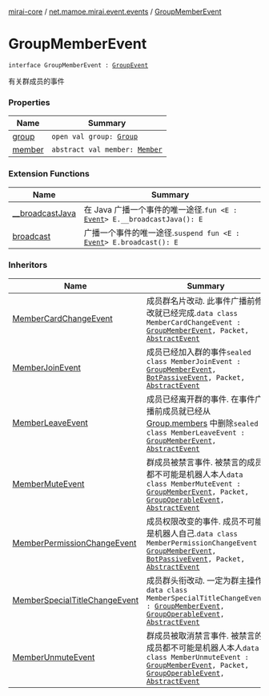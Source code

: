 [mirai-core](../../index.md) / [net.mamoe.mirai.event.events](../index.md) / [GroupMemberEvent](./index.md)

# GroupMemberEvent

`interface GroupMemberEvent : `[`GroupEvent`](../-group-event/index.md)

有关群成员的事件

### Properties

| Name | Summary |
|---|---|
| [group](group.md) | `open val group: `[`Group`](../../net.mamoe.mirai.contact/-group/index.md) |
| [member](member.md) | `abstract val member: `[`Member`](../../net.mamoe.mirai.contact/-member/index.md) |

### Extension Functions

| Name | Summary |
|---|---|
| [__broadcastJava](../../net.mamoe.mirai.event/__broadcast-java.md) | 在 Java 广播一个事件的唯一途径.`fun <E : `[`Event`](../../net.mamoe.mirai.event/-event/index.md)`> E.__broadcastJava(): E` |
| [broadcast](../../net.mamoe.mirai.event/broadcast.md) | 广播一个事件的唯一途径.`suspend fun <E : `[`Event`](../../net.mamoe.mirai.event/-event/index.md)`> E.broadcast(): E` |

### Inheritors

| Name | Summary |
|---|---|
| [MemberCardChangeEvent](../-member-card-change-event/index.md) | 成员群名片改动. 此事件广播前修改就已经完成.`data class MemberCardChangeEvent : `[`GroupMemberEvent`](./index.md)`, Packet, `[`AbstractEvent`](../../net.mamoe.mirai.event/-abstract-event/index.md) |
| [MemberJoinEvent](../-member-join-event/index.md) | 成员已经加入群的事件`sealed class MemberJoinEvent : `[`GroupMemberEvent`](./index.md)`, `[`BotPassiveEvent`](../-bot-passive-event.md)`, Packet, `[`AbstractEvent`](../../net.mamoe.mirai.event/-abstract-event/index.md) |
| [MemberLeaveEvent](../-member-leave-event/index.md) | 成员已经离开群的事件. 在事件广播前成员就已经从 [Group.members](../../net.mamoe.mirai.contact/-group/members.md) 中删除`sealed class MemberLeaveEvent : `[`GroupMemberEvent`](./index.md)`, `[`AbstractEvent`](../../net.mamoe.mirai.event/-abstract-event/index.md) |
| [MemberMuteEvent](../-member-mute-event/index.md) | 群成员被禁言事件. 被禁言的成员都不可能是机器人本人`data class MemberMuteEvent : `[`GroupMemberEvent`](./index.md)`, Packet, `[`GroupOperableEvent`](../-group-operable-event/index.md)`, `[`AbstractEvent`](../../net.mamoe.mirai.event/-abstract-event/index.md) |
| [MemberPermissionChangeEvent](../-member-permission-change-event/index.md) | 成员权限改变的事件. 成员不可能是机器人自己.`data class MemberPermissionChangeEvent : `[`GroupMemberEvent`](./index.md)`, `[`BotPassiveEvent`](../-bot-passive-event.md)`, Packet, `[`AbstractEvent`](../../net.mamoe.mirai.event/-abstract-event/index.md) |
| [MemberSpecialTitleChangeEvent](../-member-special-title-change-event/index.md) | 成员群头衔改动. 一定为群主操作`data class MemberSpecialTitleChangeEvent : `[`GroupMemberEvent`](./index.md)`, `[`GroupOperableEvent`](../-group-operable-event/index.md)`, `[`AbstractEvent`](../../net.mamoe.mirai.event/-abstract-event/index.md) |
| [MemberUnmuteEvent](../-member-unmute-event/index.md) | 群成员被取消禁言事件. 被禁言的成员都不可能是机器人本人`data class MemberUnmuteEvent : `[`GroupMemberEvent`](./index.md)`, Packet, `[`GroupOperableEvent`](../-group-operable-event/index.md)`, `[`AbstractEvent`](../../net.mamoe.mirai.event/-abstract-event/index.md) |
